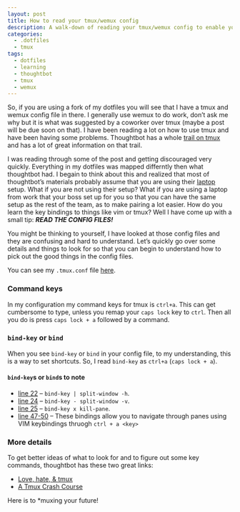 ```yaml
---
layout: post
title: How to read your tmux/wemux config
description: A walk-down of reading your tmux/wemux config to enable you to quickly learn
categories:
  - .dotfiles
  - tmux
tags:
  - dotfiles
  - learning
  - thoughtbot
  - tmux
  - wemux
---
```


So, if you are using a fork of my dotfiles you will see that I have a tmux and wemux config file in there. I generally use wemux to do work, don&#8217;t ask me why but it is what was suggested by a coworker over tmux (maybe a post will be due soon on that). I have been reading a lot on how to use tmux and have been having some problems. Thoughtbot has a whole [trail on tmux](https://upcase.com/tmux) and has a lot of great information on that trail.

I was reading through some of the post and getting discouraged very quickly. Everything in my dotfiles was mapped differntly then what thoughtbot had. I begain to think about this and realized that most of thoughtbot&#8217;s materials probably assume that you are using their [laptop](https://github.com/thoughtbot/laptop) setup. What if you are not using their setup? What if you are using a laptop from work that your boss set up for you so that you can have the same setup as the rest of the team, as to make pairing a lot easier. How do you learn the key bindings to things like vim or tmux? Well I have come up with a small tip: **_READ THE CONFIG FILES!_**

You might be thinking to yourself, I have looked at those config files and they are confusing and hard to understand. Let&#8217;s quickly go over some details and things to look for so that you can begin to understand how to pick out the good things in the config files.

You can see my `.tmux.conf` file [here](https://github.com/benniemosher/dotfiles/blob/master/tmux.conf).

### Command keys

In my configuration my command keys for tmux is `ctrl+a`. This can get cumbersome to type, unless you remap your `caps lock` key to `ctrl`. Then all you do is press `caps lock + a` followed by a command.

### `bind-key` or `bind`

When you see `bind-key` or `bind` in your config file, to my understanding, this is a way to set shortcuts. So, I read `bind-key` as `ctrl+a` (`caps lock + a`).

#### `bind-key`s or `bind`s to note

- [line 22](https://github.com/benniemosher/dotfiles/blob/master/tmux.conf#L22) &#8211; `bind-key | split-window -h`.
- [line 24](https://github.com/benniemosher/dotfiles/blob/master/tmux.conf#L24) &#8211; `bind-key - split-window -v`.
- [line 25](https://github.com/benniemosher/dotfiles/blob/master/tmux.conf#L25) &#8211; `bind-key x kill-pane`.
- [line 47-50](https://github.com/benniemosher/dotfiles/blob/master/tmux.conf#L47-50) &#8211; These bindings allow you to navigate through panes using VIM keybindings thruogh `ctrl + a <key>`

### More details

To get better ideas of what to look for and to figure out some key commands, thoughtbot has these two great links:

- [Love, hate, & tmux](http://robots.thoughtbot.com/post/2166174647/love-hate-tmux)
- [A Tmux Crash Course](http://robots.thoughtbot.com/post/2641409235/a-tmux-crash-course)

Here is to \*muxing your future!
